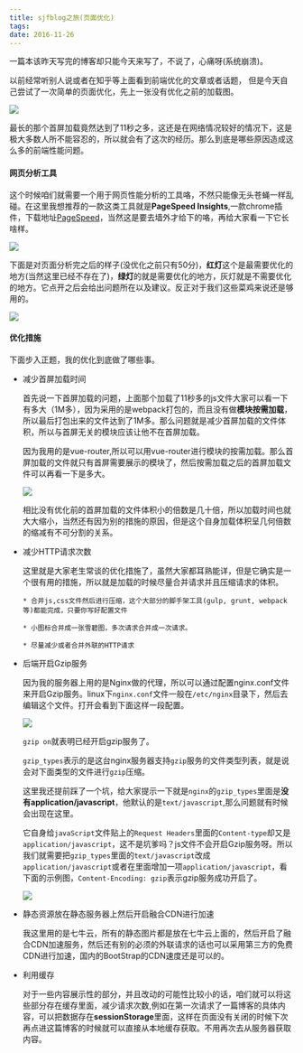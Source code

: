 ```yaml
---
title: sjfblog之旅(页面优化)
tags: 
date: 2016-11-26
---
```


一篇本该昨天写完的博客却只能今天来写了，不说了，心痛呀(系统崩溃)。

以前经常听别人说或者在知乎等上面看到前端优化的文章或者话题， 
但是今天自己尝试了一次简单的页面优化，先上一张没有优化之前的加载图。

![](http://7xrp7o.com1.z0.glb.clouddn.com/time-more.png)

最长的那个首屏加载竟然达到了11秒之多，这还是在网络情况较好的情况下，这是极大多数人所不能容忍的，所以就会有了这次的经历。那么到底是哪些原因造成这么多的前端性能问题。

#### 网页分析工具
这个时候咱们就需要一个用于网页性能分析的工具咯，不然只能像无头苍蝇一样乱碰。在这里我想推荐的一款这类工具就是**PageSpeed Insights**,一款chrome插件，下载地址[PageSpeed](https://chrome.google.com/webstore/detail/pagespeed-insights-with-p/lanlbpjbalfkflkhegagflkgcfklnbnh?hl=en-US)，当然这是要去墙外才给下的咯，再给大家看一下它长啥样。

![](http://7xrp7o.com1.z0.glb.clouddn.com/page-speed.png)

下面是对页面分析完之后的样子(没优化之前只有50分)，**红灯**这个是最需要优化的地方(当然这里已经不存在了)，**绿灯**的就是需要优化的地方，灰灯就是不需要优化的地方。它点开之后会给出问题所在以及建议。反正对于我们这些菜鸡来说还是够用的。

![](http://7xrp7o.com1.z0.glb.clouddn.com/pageAnalized.png)

#### 优化措施
下面步入正题，我的优化到底做了哪些事。

+  减少首屏加载时间

    首先说一下首屏加载的问题，上面那个加载了11秒多的js文件大家可以看一下有多大（1M多），因为采用的是webpack打包的，而且没有做**模块按需加载**，所以最后打包出来的文件达到了1M多。那么问题就是减少首屏加载的文件体积，所以与首屏无关的模块应该让他不在首屏加载。

    因为我用的是vue-router,所以可以用vue-router进行模块的按需加载。那么首屏加载的文件就只有首屏需要展示的模块了，然后按需加载之后的首屏加载文件可以再看一下是多大。

    ![](http://7xrp7o.com1.z0.glb.clouddn.com/optimizeIndex.png)

    相比没有优化前的首屏加载的文件体积小的倍数是几十倍，所以加载时间也就大大缩小，当然还有因为别的措施的原因，但是这个自身加载体积呈几何倍数的缩减有不可分割的关系。

+ 减少HTTP请求次数

    这里就是大家老生常谈的优化措施了，虽然大家都耳熟能详，但是它确实是一个很有用的措施，所以就是加载的时候尽量合并请求并且压缩请求的体积。

      * 合并js,css文件然后进行压缩，这个大部分的脚手架工具(gulp, grunt, webpack等)都能完成，只要你写好配置文件

      * 小图标合并成一张雪碧图，多次请求合并成一次请求。

      * 尽量减少或者合并外联的HTTP请求

+ 后端开启Gzip服务

    因为我的服务器上用的是Nginx做的代理，所以可以通过配置nginx.conf文件来开启Gzip服务。linux下`nginx.conf`文件一般在`/etc/nginx`目录下，然后去编辑这个文件。打开会看到下面这样一段配置。

    ![](http://7xrp7o.com1.z0.glb.clouddn.com/nginx-gzip.png)

    `gzip on`就表明已经开启gzip服务了。

    `gzip_types`表示的是这台nginx服务器支持`gzip`服务的文件类型列表，就是说会对下面类型的文件进行`gzip`压缩。
    
    这里我还提前踩了一个坑，给大家提示一下就是`nginx`的`gzip_types`里面是**没有application/javascript**，他默认的是`text/javascript`,那么问题就有时候会出现在这里。

    它自身给`javaScript`文件贴上的`Request Headers`里面的`Content-type`却又是`application/javascript`，这不是坑爹吗？js文件不会开启Gzip服务呀。所以我们就需要把`gzip_types`里面的`text/javascript`改成`application/javascript`或者在里面增加一项`application/javascript`，看下面的示例图，`Content-Encoding: gzip`表示gzip服务成功开启了。

    ![](http://7xrp7o.com1.z0.glb.clouddn.com/nginx-response.png)

+ 静态资源放在静态服务器上然后开启融合CDN进行加速

    我这里用的是七牛云，所有的静态图片都是放在七牛云上面的，然后开启了融合CDN加速服务，然后还有别的必须的外联请求的话也可以采用第三方的免费CDN进行加速，国内的BootStrap的CDN速度还是可以的。

+ 利用缓存
  
    对于一些内容展示性的部分，并且改动的可能性比较小的话，咱们就可以将这些部分存在缓存里面，减少请求次数,例如在第一次请求了一篇博客的具体内容，可以把数据存在**sessionStorage**里面，这样在页面没有关闭的时候下次再点进这篇博客的时候就可以直接从本地缓存获取。不用再次去从服务器获取内容。
